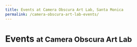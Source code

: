 ```yaml
---
title: Events at Camera Obscura Art Lab, Santa Monica
permalink: /camera-obscura-art-lab-events/
---
```


<h1>
  Events <small>at Camera Obscura Art Lab</small>
</h1>

<ol
  class="events"
  data-events-locations="Palisades Park">
</ol>
<script src="/assets/js/events.js"></script>

